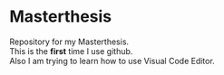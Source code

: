 # Masterthesis
Repository for my Masterthesis. <br>
This is the **first** time I use github. <br>
Also I am trying to learn how to use Visual Code Editor.

